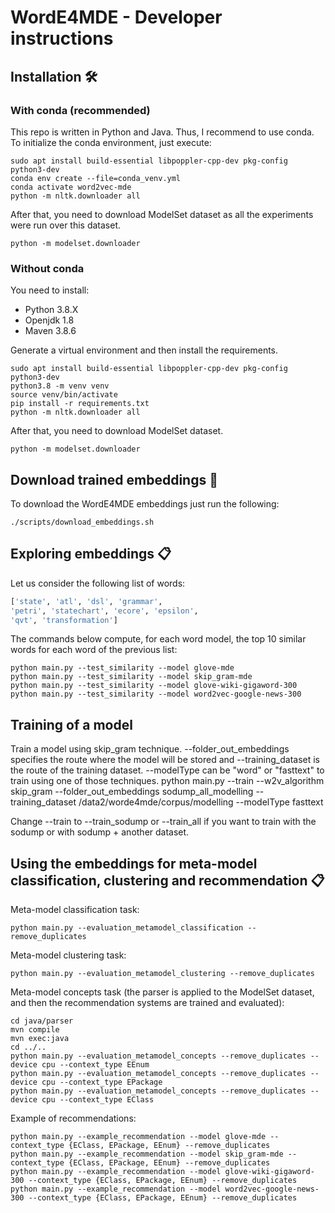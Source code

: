 # WordE4MDE - Developer instructions

## Installation 🛠

### With conda (recommended)

This repo is written in Python and Java. Thus, I recommend to use conda. To initialize the conda environment,
just execute:
```shell
sudo apt install build-essential libpoppler-cpp-dev pkg-config python3-dev
conda env create --file=conda_venv.yml
conda activate word2vec-mde
python -m nltk.downloader all
```

After that, you need to download ModelSet dataset as all the experiments were run over this dataset.
```shell
python -m modelset.downloader
```

### Without conda

You need to install:
- Python 3.8.X
- Openjdk 1.8
- Maven 3.8.6

Generate a virtual environment and then install the requirements.

```shell
sudo apt install build-essential libpoppler-cpp-dev pkg-config python3-dev
python3.8 -m venv venv
source venv/bin/activate
pip install -r requirements.txt
python -m nltk.downloader all
```

After that, you need to download ModelSet dataset.
```shell
python -m modelset.downloader
```

## Download trained embeddings 🚀

To download the WordE4MDE embeddings just run the following:

```shell
./scripts/download_embeddings.sh
```

## Exploring embeddings 📋

Let us consider the following list of words:
```python
['state', 'atl', 'dsl', 'grammar',
'petri', 'statechart', 'ecore', 'epsilon',
'qvt', 'transformation']
```

The commands below compute, for each word model, the top 10 similar words 
for each word of the previous list:

```shell
python main.py --test_similarity --model glove-mde
python main.py --test_similarity --model skip_gram-mde
python main.py --test_similarity --model glove-wiki-gigaword-300
python main.py --test_similarity --model word2vec-google-news-300
```
## Training of a model
Train a model using skip_gram technique. --folder_out_embeddings specifies the route where the model will be stored and
--training_dataset is the route of the training dataset. --modelType can be "word" or "fasttext" to train using one of
those techniques.
python main.py --train --w2v_algorithm skip_gram --folder_out_embeddings sodump_all_modelling --training_dataset /data2/worde4mde/corpus/modelling --modelType fasttext

Change --train to --train_sodump or --train_all if you want to train with the sodump or with sodump + another dataset.
## Using the embeddings for meta-model classification, clustering and recommendation 📋

Meta-model classification task:
```shell
python main.py --evaluation_metamodel_classification --remove_duplicates
```

Meta-model clustering task:
```shell
python main.py --evaluation_metamodel_clustering --remove_duplicates
```

Meta-model concepts task (the parser is applied to the ModelSet dataset, 
and then the recommendation systems are trained and evaluated):
```shell
cd java/parser
mvn compile
mvn exec:java
cd ../..
python main.py --evaluation_metamodel_concepts --remove_duplicates --device cpu --context_type EEnum
python main.py --evaluation_metamodel_concepts --remove_duplicates --device cpu --context_type EPackage
python main.py --evaluation_metamodel_concepts --remove_duplicates --device cpu --context_type EClass
```

Example of recommendations:
```shell
python main.py --example_recommendation --model glove-mde --context_type {EClass, EPackage, EEnum} --remove_duplicates
python main.py --example_recommendation --model skip_gram-mde --context_type {EClass, EPackage, EEnum} --remove_duplicates
python main.py --example_recommendation --model glove-wiki-gigaword-300 --context_type {EClass, EPackage, EEnum} --remove_duplicates
python main.py --example_recommendation --model word2vec-google-news-300 --context_type {EClass, EPackage, EEnum} --remove_duplicates
```
